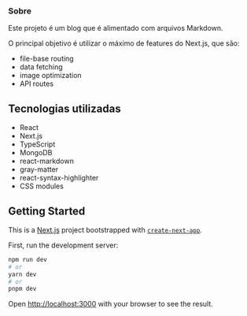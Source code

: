### Sobre

Este projeto é um blog que é alimentado com arquivos Markdown.

O principal objetivo é utilizar o máximo de features do Next.js, que são:

- file-base routing
- data fetching
- image optimization
- API routes

## Tecnologias utilizadas

- React
- Next.js
- TypeScript
- MongoDB
- react-markdown
- gray-matter
- react-syntax-highlighter
- CSS modules

## Getting Started

This is a [Next.js](https://nextjs.org/) project bootstrapped with [`create-next-app`](https://github.com/vercel/next.js/tree/canary/packages/create-next-app).

First, run the development server:

```bash
npm run dev
# or
yarn dev
# or
pnpm dev
```

Open [http://localhost:3000](http://localhost:3000) with your browser to see the result.
